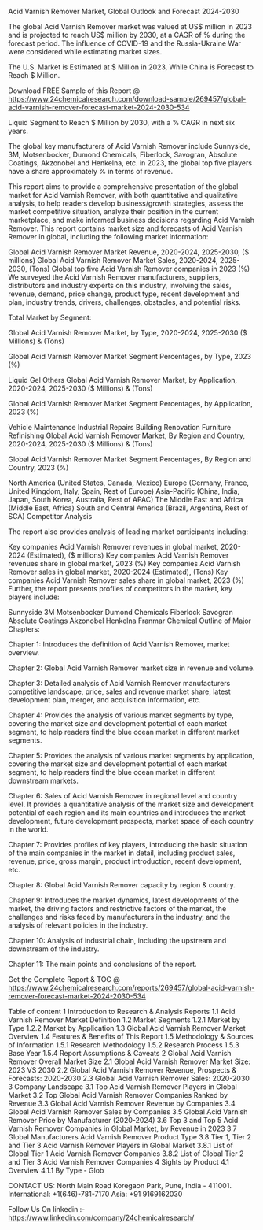 Acid Varnish Remover Market, Global Outlook and Forecast 2024-2030

The global Acid Varnish Remover market was valued at US$ million in 2023 and is projected to reach US$ million by 2030, at a CAGR of % during the forecast period. The influence of COVID-19 and the Russia-Ukraine War were considered while estimating market sizes.

The U.S. Market is Estimated at $ Million in 2023, While China is Forecast to Reach $ Million.

Download FREE Sample of this Report @ https://www.24chemicalresearch.com/download-sample/269457/global-acid-varnish-remover-forecast-market-2024-2030-534

Liquid Segment to Reach $ Million by 2030, with a % CAGR in next six years.

The global key manufacturers of Acid Varnish Remover include Sunnyside, 3M, Motsenbocker, Dumond Chemicals, Fiberlock, Savogran, Absolute Coatings, Akzonobel and Henkelna, etc. in 2023, the global top five players have a share approximately % in terms of revenue.

This report aims to provide a comprehensive presentation of the global market for Acid Varnish Remover, with both quantitative and qualitative analysis, to help readers develop business/growth strategies, assess the market competitive situation, analyze their position in the current marketplace, and make informed business decisions regarding Acid Varnish Remover. This report contains market size and forecasts of Acid Varnish Remover in global, including the following market information:

Global Acid Varnish Remover Market Revenue, 2020-2024, 2025-2030, ($ millions)
Global Acid Varnish Remover Market Sales, 2020-2024, 2025-2030, (Tons)
Global top five Acid Varnish Remover companies in 2023 (%)
We surveyed the Acid Varnish Remover manufacturers, suppliers, distributors and industry experts on this industry, involving the sales, revenue, demand, price change, product type, recent development and plan, industry trends, drivers, challenges, obstacles, and potential risks.

Total Market by Segment:

Global Acid Varnish Remover Market, by Type, 2020-2024, 2025-2030 ($ Millions) & (Tons)

Global Acid Varnish Remover Market Segment Percentages, by Type, 2023 (%)

Liquid
Gel
Others
Global Acid Varnish Remover Market, by Application, 2020-2024, 2025-2030 ($ Millions) & (Tons)

Global Acid Varnish Remover Market Segment Percentages, by Application, 2023 (%)

Vehicle Maintenance
Industrial Repairs
Building Renovation
Furniture Refinishing
Global Acid Varnish Remover Market, By Region and Country, 2020-2024, 2025-2030 ($ Millions) & (Tons)

Global Acid Varnish Remover Market Segment Percentages, By Region and Country, 2023 (%)

North America (United States, Canada, Mexico)
Europe (Germany, France, United Kingdom, Italy, Spain, Rest of Europe)
Asia-Pacific (China, India, Japan, South Korea, Australia, Rest of APAC)
The Middle East and Africa (Middle East, Africa)
South and Central America (Brazil, Argentina, Rest of SCA)
Competitor Analysis

The report also provides analysis of leading market participants including:

Key companies Acid Varnish Remover revenues in global market, 2020-2024 (Estimated), ($ millions)
Key companies Acid Varnish Remover revenues share in global market, 2023 (%)
Key companies Acid Varnish Remover sales in global market, 2020-2024 (Estimated), (Tons)
Key companies Acid Varnish Remover sales share in global market, 2023 (%)
Further, the report presents profiles of competitors in the market, key players include:

Sunnyside
3M
Motsenbocker
Dumond Chemicals
Fiberlock
Savogran
Absolute Coatings
Akzonobel
Henkelna
Franmar Chemical
Outline of Major Chapters:

Chapter 1: Introduces the definition of Acid Varnish Remover, market overview.

Chapter 2: Global Acid Varnish Remover market size in revenue and volume.

Chapter 3: Detailed analysis of Acid Varnish Remover manufacturers competitive landscape, price, sales and revenue market share, latest development plan, merger, and acquisition information, etc.

Chapter 4: Provides the analysis of various market segments by type, covering the market size and development potential of each market segment, to help readers find the blue ocean market in different market segments.

Chapter 5: Provides the analysis of various market segments by application, covering the market size and development potential of each market segment, to help readers find the blue ocean market in different downstream markets.

Chapter 6: Sales of Acid Varnish Remover in regional level and country level. It provides a quantitative analysis of the market size and development potential of each region and its main countries and introduces the market development, future development prospects, market space of each country in the world.

Chapter 7: Provides profiles of key players, introducing the basic situation of the main companies in the market in detail, including product sales, revenue, price, gross margin, product introduction, recent development, etc.

Chapter 8: Global Acid Varnish Remover capacity by region & country.

Chapter 9: Introduces the market dynamics, latest developments of the market, the driving factors and restrictive factors of the market, the challenges and risks faced by manufacturers in the industry, and the analysis of relevant policies in the industry.

Chapter 10: Analysis of industrial chain, including the upstream and downstream of the industry.

Chapter 11: The main points and conclusions of the report.

Get the Complete Report & TOC @ https://www.24chemicalresearch.com/reports/269457/global-acid-varnish-remover-forecast-market-2024-2030-534

Table of content
1 Introduction to Research & Analysis Reports
1.1 Acid Varnish Remover Market Definition
1.2 Market Segments
1.2.1 Market by Type
1.2.2 Market by Application
1.3 Global Acid Varnish Remover Market Overview
1.4 Features & Benefits of This Report
1.5 Methodology & Sources of Information
1.5.1 Research Methodology
1.5.2 Research Process
1.5.3 Base Year
1.5.4 Report Assumptions & Caveats
2 Global Acid Varnish Remover Overall Market Size
2.1 Global Acid Varnish Remover Market Size: 2023 VS 2030
2.2 Global Acid Varnish Remover Revenue, Prospects & Forecasts: 2020-2030
2.3 Global Acid Varnish Remover Sales: 2020-2030
3 Company Landscape
3.1 Top Acid Varnish Remover Players in Global Market
3.2 Top Global Acid Varnish Remover Companies Ranked by Revenue
3.3 Global Acid Varnish Remover Revenue by Companies
3.4 Global Acid Varnish Remover Sales by Companies
3.5 Global Acid Varnish Remover Price by Manufacturer (2020-2024)
3.6 Top 3 and Top 5 Acid Varnish Remover Companies in Global Market, by Revenue in 2023
3.7 Global Manufacturers Acid Varnish Remover Product Type
3.8 Tier 1, Tier 2 and Tier 3 Acid Varnish Remover Players in Global Market
3.8.1 List of Global Tier 1 Acid Varnish Remover Companies
3.8.2 List of Global Tier 2 and Tier 3 Acid Varnish Remover Companies
4 Sights by Product
4.1 Overview
4.1.1 By Type - Glob

CONTACT US:
North Main Road Koregaon Park, Pune, India - 411001.
International: +1(646)-781-7170
Asia: +91 9169162030

Follow Us On linkedin :- https://www.linkedin.com/company/24chemicalresearch/
